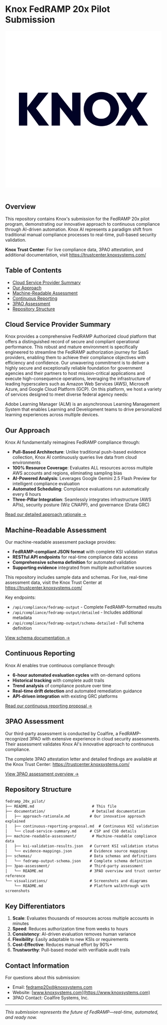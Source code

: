 # Knox FedRAMP 20x Pilot Submission
<div align="center">
  <img src="visualizations/image8.png" alt="Knox Systems Logo" title="Knox Systems, Inc." />
  &nbsp;&nbsp;&nbsp;&nbsp;&nbsp;&nbsp;
</div>

## Overview

This repository contains Knox's submission for the FedRAMP 20x pilot program, demonstrating our innovative approach to continuous compliance through AI-driven automation. Knox AI represents a paradigm shift from traditional manual compliance processes to real-time, pull-based security validation.

**Knox Trust Center**: For live compliance data, 3PAO attestation, and additional documentation, visit https://trustcenter.knoxsystems.com/

## Table of Contents

- [Cloud Service Provider Summary](#cloud-service-provider-summary)
- [Our Approach](#our-approach)
- [Machine-Readable Assessment](#machine-readable-assessment)
- [Continuous Reporting](#continuous-reporting)
- [3PAO Assessment](#3pao-assessment)
- [Repository Structure](#repository-structure)

## Cloud Service Provider Summary

Knox provides a comprehensive FedRAMP Authorized cloud platform that offers a distinguished record of secure and compliant operational performance. This robust and mature environment is specifically engineered to streamline the FedRAMP authorization journey for SaaS providers, enabling them to achieve their compliance objectives with efficiency and confidence. Our unwavering commitment is to deliver a highly secure and exceptionally reliable foundation for government agencies and their partners to host mission-critical applications and execute high-consequence operations, leveraging the infrastructure of leading hyperscalers such as Amazon Web Services (AWS), Microsoft Azure, and Google Cloud Platform (GCP). On this platform, we host a variety of services designed to meet diverse federal agency needs:

Adobe Learning Manager (ALM) is an asynchronous Learning Management System that enables Learning and Development teams to drive personalized learning experiences across multiple devices.

## Our Approach

Knox AI fundamentally reimagines FedRAMP compliance through:

- **Pull-Based Architecture**: Unlike traditional push-based evidence collection, Knox AI continuously queries live data from cloud environments
- **100% Resource Coverage**: Evaluates ALL resources across multiple AWS accounts and regions, eliminating sampling bias
- **AI-Powered Analysis**: Leverages Google Gemini 2.5 Flash Preview for intelligent compliance evaluation
- **Automated Scheduling**: Compliance evaluations run automatically every 6 hours
- **Three-Pillar Integration**: Seamlessly integrates infrastructure (AWS APIs), security posture (Wiz CNAPP), and governance (Drata GRC)

[Read our detailed approach rationale →](documentation/approach-rationale.md)

## Machine-Readable Assessment

Our machine-readable assessment package provides:

- **FedRAMP-compliant JSON format** with complete KSI validation status
- **RESTful API endpoints** for real-time compliance data access
- **Comprehensive schema definition** for automated validation
- **Supporting evidence** integrated from multiple authoritative sources

This repository includes sample data and schemas. For live, real-time assessment data, visit the Knox Trust Center at https://trustcenter.knoxsystems.com/

Key endpoints:
- `/api/compliance/fedramp-output` - Complete FedRAMP-formatted results
- `/api/compliance/fedramp-output/detailed` - Includes additional metadata
- `/api/compliance/fedramp-output/schema-detailed` - Full schema definition

[View schema documentation →](schemas/fedramp-output-schema.json)

## Continuous Reporting

Knox AI enables true continuous compliance through:

- **6-hour automated evaluation cycles** with on-demand options
- **Historical tracking** with complete audit trails
- **Trend analysis** of compliance posture over time
- **Real-time drift detection** and automated remediation guidance
- **API-driven integration** with existing GRC platforms

[Read our continuous reporting proposal →](documentation/continuous-reporting-proposal.md)

## 3PAO Assessment

Our third-party assessment is conducted by Coalfire, a FedRAMP-recognized 3PAO with extensive experience in cloud security assessments. Their assessment validates Knox AI's innovative approach to continuous compliance.

The complete 3PAO attestation letter and detailed findings are available at the Knox Trust Center: https://trustcenter.knoxsystems.com/

[View 3PAO assessment overview →](3pao-assessment/README.md)

## Repository Structure

```
fedramp_20x_pilot/
├── README.md                          # This file
├── documentation/                     # Detailed documentation
│   ├── approach-rationale.md         # Our innovative approach explained
│   ├── continuous-reporting-proposal.md  # Continuous KSI validation
│   └── cloud-service-summary.md      # CSP and CSO details
├── machine-readable-assessment/       # Machine-readable compliance data
│   ├── ksi-validation-results.json   # Current KSI validation status
│   └── evidence-mappings.json        # Evidence source mappings
├── schemas/                          # Data schemas and definitions
│   └── fedramp-output-schema.json    # Complete schema definition
├── 3pao-assessment/                  # Third-party assessment
│   └── README.md                     # 3PAO overview and trust center reference
└── visualizations/                   # Screenshots and diagrams
    └── README.md                     # Platform walkthrough with screenshots
```

## Key Differentiators

1. **Scale**: Evaluates thousands of resources across multiple accounts in minutes
2. **Speed**: Reduces authorization time from weeks to hours
3. **Consistency**: AI-driven evaluation removes human variance
4. **Flexibility**: Easily adaptable to new KSIs or requirements
5. **Cost-Effective**: Reduces manual effort by 90%+
6. **Trustworthy**: Pull-based model with verifiable audit trails

## Contact Information

For questions about this submission:
- Email: fedramp20x@knoxsystems.com
- Website: [www.knoxsystems.com](https://www.knoxsystems.com)
- 3PAO Contact: Coalfire Systems, Inc.

---

*This submission represents the future of FedRAMP—real-time, automated, and ready now.*